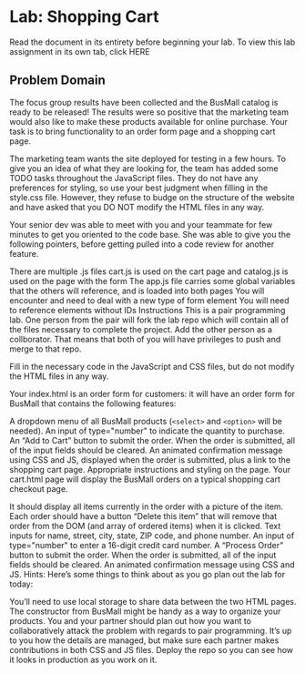 # Lab: Shopping Cart
Read the document in its entirety before beginning your lab. To view this lab assignment in its own tab, click HERE

## Problem Domain
The focus group results have been collected and the BusMall catalog is ready to be released! The results were so positive that the marketing team would also like to make these products available for online purchase. Your task is to bring functionality to an order form page and a shopping cart page.

The marketing team wants the site deployed for testing in a few hours. To give you an idea of what they are looking for, the team has added some TODO tasks throughout the JavaScript files. They do not have any preferences for styling, so use your best judgment when filling in the style.css file. However, they refuse to budge on the structure of the website and have asked that you DO NOT modify the HTML files in any way.

Your senior dev was able to meet with you and your teammate for few minutes to get you oriented to the code base. She was able to give you the following pointers, before getting pulled into a code review for another feature.

There are multiple .js files
cart.js is used on the cart page and catalog.js is used on the page with the form
The app.js file carries some global variables that the others will reference, and is loaded into both pages
You will encounter and need to deal with a new type of form element
You will need to reference elements without IDs
Instructions
This is a pair programming lab. One person from the pair will fork the lab repo which will contain all of the files necessary to complete the project. Add the other person as a collborator. That means that both of you will have privileges to push and merge to that repo.

Fill in the necessary code in the JavaScript and CSS files, but do not modify the HTML files in any way.

Your index.html is an order form for customers: it will have an order form for BusMall that contains the following features:

A dropdown menu of all BusMall products (`<select>` and `<option>` will be needed).
An input of type="number" to indicate the quantity to purchase.
An “Add to Cart” button to submit the order. When the order is submitted, all of the input fields should be cleared.
An animated confirmation message using CSS and JS, displayed when the order is submitted, plus a link to the shopping cart page.
Appropriate instructions and styling on the page.
Your cart.html page will display the BusMall orders on a typical shopping cart checkout page.

It should display all items currently in the order with a picture of the item.
Each order should have a button “Delete this item” that will remove that order from the DOM (and array of ordered items) when it is clicked.
Text inputs for name, street, city, state, ZIP code, and phone number.
An input of type="number" to enter a 16-digit credit card number.
A “Process Order” button to submit the order. When the order is submitted, all of the input fields should be cleared.
An animated confirmation message using CSS and JS.
Hints: Here’s some things to think about as you go plan out the lab for today:

You’ll need to use local storage to share data between the two HTML pages.
The constructor from BusMall might be handy as a way to organize your products.
You and your partner should plan out how you want to collaboratively attack the problem with regards to pair programming. It’s up to you how the details are managed, but make sure each partner makes contributions in both CSS and JS files.
Deploy the repo so you can see how it looks in production as you work on it.